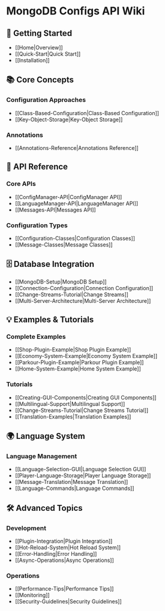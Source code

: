 # MongoDB Configs API Wiki

## 🚀 Getting Started

- [[Home|Overview]]
- [[Quick-Start|Quick Start]]
- [[Installation]]

## 📚 Core Concepts

### Configuration Approaches
- [[Class-Based-Configuration|Class-Based Configuration]]
- [[Key-Object-Storage|Key-Object Storage]]

### Annotations
- [[Annotations-Reference|Annotations Reference]]

## 🔧 API Reference

### Core APIs
- [[ConfigManager-API|ConfigManager API]]
- [[LanguageManager-API|LanguageManager API]]
- [[Messages-API|Messages API]]

### Configuration Types
- [[Configuration-Classes|Configuration Classes]]
- [[Message-Classes|Message Classes]]

## 🗄️ Database Integration

- [[MongoDB-Setup|MongoDB Setup]]
- [[Connection-Configuration|Connection Configuration]]
- [[Change-Streams-Tutorial|Change Streams]]
- [[Multi-Server-Architecture|Multi-Server Architecture]]

## 💡 Examples & Tutorials

### Complete Examples
- [[Shop-Plugin-Example|Shop Plugin Example]]
- [[Economy-System-Example|Economy System Example]]
- [[Parkour-Plugin-Example|Parkour Plugin Example]]
- [[Home-System-Example|Home System Example]]

### Tutorials
- [[Creating-GUI-Components|Creating GUI Components]]
- [[Multilingual-Support|Multilingual Support]]
- [[Change-Streams-Tutorial|Change Streams Tutorial]]
- [[Translation-Examples|Translation Examples]]

## 🌍 Language System

### Language Management
- [[Language-Selection-GUI|Language Selection GUI]]
- [[Player-Language-Storage|Player Language Storage]]
- [[Message-Translation|Message Translation]]
- [[Language-Commands|Language Commands]]

## 🛠️ Advanced Topics

### Development
- [[Plugin-Integration|Plugin Integration]]
- [[Hot-Reload-System|Hot Reload System]]
- [[Error-Handling|Error Handling]]
- [[Async-Operations|Async Operations]]

### Operations
- [[Performance-Tips|Performance Tips]]
- [[Monitoring]]
- [[Security-Guidelines|Security Guidelines]]
